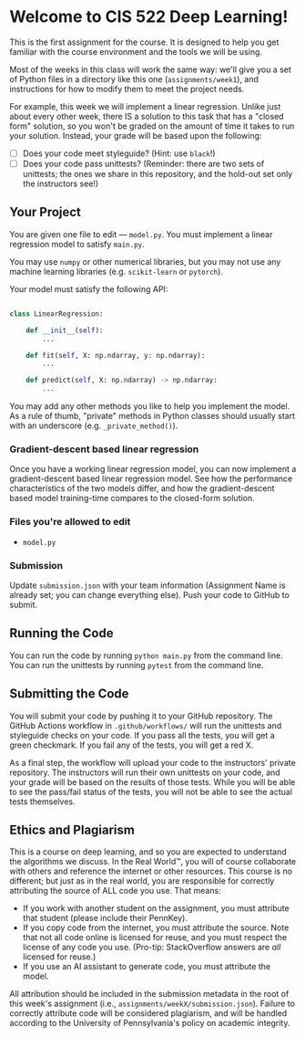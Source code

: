 # Welcome to CIS 522 Deep Learning!

This is the first assignment for the course. It is designed to help you get familiar with the course environment and the tools we will be using.

Most of the weeks in this class will work the same way: we'll give you a set of Python files in a directory like this one (`assignments/week1`), and instructions for how to modify them to meet the project needs.

For example, this week we will implement a linear regression. Unlike just about every other week, there IS a solution to this task that has a "closed form" solution, so you won't be graded on the amount of time it takes to run your solution. Instead, your grade will be based upon the following:

-   [ ] Does your code meet styleguide? (Hint: use `black`!)
-   [ ] Does your code pass unittests? (Reminder: there are two sets of unittests; the ones we share in this repository, and the hold-out set only the instructors see!)

## Your Project

You are given one file to edit — `model.py`. You must implement a linear regression model to satisfy `main.py`.

You may use `numpy` or other numerical libraries, but you may not use any machine learning libraries (e.g. `scikit-learn` or `pytorch`).

Your model must satisfy the following API:

```python

class LinearRegression:

    def __init__(self):
        ...

    def fit(self, X: np.ndarray, y: np.ndarray):
        ...

    def predict(self, X: np.ndarray) -> np.ndarray:
        ...

```

You may add any other methods you like to help you implement the model. As a rule of thumb, "private" methods in Python classes should usually start with an underscore (e.g. `_private_method()`).

### Gradient-descent based linear regression

Once you have a working linear regression model, you can now implement a gradient-descent based linear regression model. See how the performance characteristics of the two models differ, and how the gradient-descent based model training-time compares to the closed-form solution.

### Files you're allowed to edit

-   `model.py`

### Submission

Update `submission.json` with your team information (Assignment Name is already set; you can change everything else). Push your code to GitHub to submit.

## Running the Code

You can run the code by running `python main.py` from the command line. You can run the unittests by running `pytest` from the command line.

## Submitting the Code

You will submit your code by pushing it to your GitHub repository. The GitHub Actions workflow in `.github/workflows/` will run the unittests and styleguide checks on your code. If you pass all the tests, you will get a green checkmark. If you fail any of the tests, you will get a red X.

As a final step, the workflow will upload your code to the instructors' private repository. The instructors will run their own unittests on your code, and your grade will be based on the results of those tests. While you will be able to see the pass/fail status of the tests, you will not be able to see the actual tests themselves.

## Ethics and Plagiarism

This is a course on deep learning, and so you are expected to understand the algorithms we discuss. In the Real World™️, you will of course collaborate with others and reference the internet or other resources. This course is no different; but just as in the real world, you are responsible for correctly attributing the source of ALL code you use. That means:

-   If you work with another student on the assignment, you must attribute that student (please include their PennKey).
-   If you copy code from the internet, you must attribute the source. Note that not all code online is licensed for reuse, and you must respect the license of any code you use. (Pro-tip: StackOverflow answers are _all_ licensed for reuse.)
-   If you use an AI assistant to generate code, you must attribute the model.

All attribution should be included in the submission metadata in the root of this week's assignment (i.e., `assignments/weekX/submission.json`). Failure to correctly attribute code will be considered plagiarism, and will be handled according to the University of Pennsylvania's policy on academic integrity.
